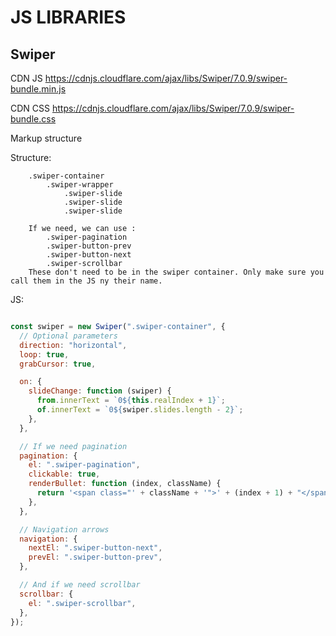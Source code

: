 # JS LIBRARIES

## Swiper

CDN JS
https://cdnjs.cloudflare.com/ajax/libs/Swiper/7.0.9/swiper-bundle.min.js

CDN CSS
https://cdnjs.cloudflare.com/ajax/libs/Swiper/7.0.9/swiper-bundle.css

Markup structure

Structure:

        .swiper-container
            .swiper-wrapper
                .swiper-slide
                .swiper-slide
                .swiper-slide

        If we need, we can use :
            .swiper-pagination
            .swiper-button-prev
            .swiper-button-next
            .swiper-scrollbar
        These don't need to be in the swiper container. Only make sure you call them in the JS ny their name.

JS:

```js

const swiper = new Swiper(".swiper-container", {
  // Optional parameters
  direction: "horizontal",
  loop: true,
  grabCursor: true,

  on: {
    slideChange: function (swiper) {
      from.innerText = `0${this.realIndex + 1}`;
      of.innerText = `0${swiper.slides.length - 2}`;
    },
  },

  // If we need pagination
  pagination: {
    el: ".swiper-pagination",
    clickable: true,
    renderBullet: function (index, className) {
      return '<span class="' + className + '">' + (index + 1) + "</span>";
    },
  },

  // Navigation arrows
  navigation: {
    nextEl: ".swiper-button-next",
    prevEl: ".swiper-button-prev",
  },

  // And if we need scrollbar
  scrollbar: {
    el: ".swiper-scrollbar",
  },
});

```



